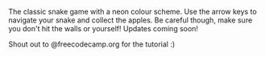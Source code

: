 The classic snake game with a neon colour scheme. Use the arrow keys to navigate your snake and collect the apples. Be careful though, make sure you don't hit the walls or yourself! Updates coming soon!

Shout out to @freecodecamp.org for the tutorial :)
